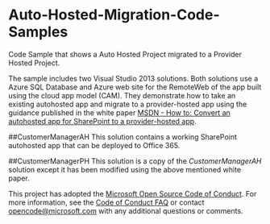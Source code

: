 Auto-Hosted-Migration-Code-Samples
==================================

Code Sample that shows a Auto Hosted Project migrated to a Provider Hosted Project.

The sample includes two Visual Studio 2013 solutions. Both solutions use a Azure SQL Database and Azure web site for the RemoteWeb of the app built using the cloud app model (CAM). They demonstrate how to take an existing autohosted app and migrate to a provider-hosted app using the guidance published in the white paper [MSDN - How to: Convert an autohosted app for SharePoint to a provider-hosted app](http://msdn.microsoft.com/EN-US/library/office/dn722449(v=office.15).aspx).

##CustomerManagerAH
This solution contains a working SharePoint autohosted app that can be deployed to Office 365.

##CustomerManagerPH
This solution is a copy of the *CustomerManagerAH* solution except it has been modified using the above mentioned white paper.


This project has adopted the [Microsoft Open Source Code of Conduct](https://opensource.microsoft.com/codeofconduct/). For more information, see the [Code of Conduct FAQ](https://opensource.microsoft.com/codeofconduct/faq/) or contact [opencode@microsoft.com](mailto:opencode@microsoft.com) with any additional questions or comments.
